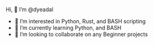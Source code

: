  Hi, 👋 I’m @dyeadal
- 👀 I’m interested in Python, Rust, and BASH scripting
- 🌱 I’m currently learning Python, and BASH
- 💞️ I’m looking to collaborate on any Beginner projects

